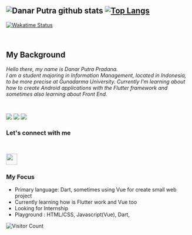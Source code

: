 ![Danar Putra github stats](https://github-readme-stats.vercel.app/api?username=pradana4648&show_icons=true&theme=solarized-light)
[![Top Langs](https://github-readme-stats.vercel.app/api/top-langs/?username=pradana4648&layout=compact&theme=solarized-light)](https://github.com/anuraghazra/github-readme-stats)
---
[![Wakatime Status](https://github-readme-stats.vercel.app/api/wakatime?username=@danarputra)](https://github.com/anuraghazra/github-readme-stats)

<br>

## My Background

*Hello there, my name is Danar Putra Pradana. <br>
I am a student majoring in Information Management, located in Indonesia, to be more precise at Gunadarma University.
Currently I'm learning about how to create Android applications with the Flutter framework and sometimes also learning about Front End.*

<br>
<p>
<img src="https://img.shields.io/badge/Flutter%20-%2302569B.svg?&style=for-the-badge&logo=Flutter&logoColor=white" /> 
<img src="https://img.shields.io/badge/sqlite-%2307405e.svg?&style=for-the-badge&logo=sqlite&logoColor=white"/>
<img src="https://img.shields.io/badge/dart-%230175C2.svg?&style=for-the-badge&logo=dart&logoColor=white"/>
</p>


### Let's connect with me

<br>

[<img height="30" src="icons/linkedin.ico"/>](https://www.linkedin.com/in/danar-p-530197108/)

### My Focus
* Primary language: Dart, sometimes using Vue for create small web project
* Currently learning how is Flutter work and Vue too
* Looking for Internship 
* Playground : HTML/CSS, Javascript(Vue), Dart,

![Visitor Count](https://profile-counter.glitch.me/danarputra4648/count.svg)



